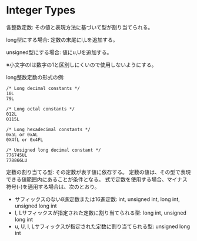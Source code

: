 # Integer Types
各整数定数:
その値と表現方法に基づいて型が割り当てられる。

long型にする場合:
定数の末尾にl,Lを追加する。

unsigned型にする場合:
値にu,Uを追加する。

※小文字のlは数字の1と区別しにくいので使用しないようにする。

long整数定数の形式の例:
```lang:c
/* Long decimal constants */
10L
79L

/* Long octal constants */
012L
0115L

/* Long hexadecimal constants */
0xaL or 0xAL
0X4fL or 0x4FL

/* Unsigned long decimal constant */
776745UL
778866LU
```

定数の割り当てる型:
その定数が表す値に依存する。
定数の値は、その型で表現できる値範囲内にあることが条件となる。
式で定数を使用する場合、マイナス符号(-)を適用する場合は、次のとおり。
- サフィックスのない8進定数または16進定数: int, unsigned int,
long int, unsigned long int
- l, Lサフィックスが指定された定数に割り当てられる型: long int, unsigned long int
- u, U, l, Lサフィックスが指定された定数に割り当てられる型: unsigned long int

